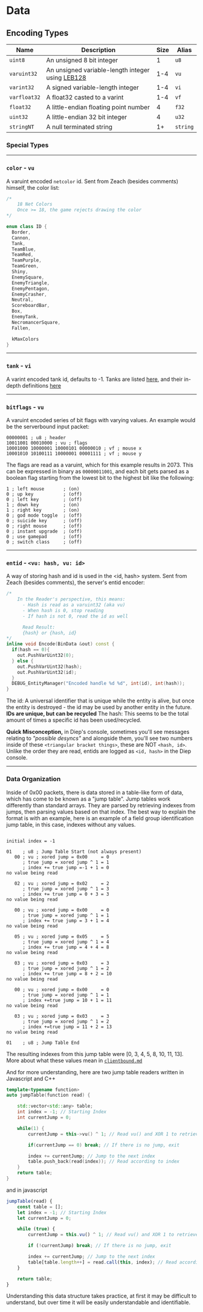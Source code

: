 # **Data**

## **Encoding Types**

| Name         | Description                                                                              | Size | Alias    |
| ------------ | ---------------------------------------------------------------------------------------- | ---- | -------- |
| `uint8`      | An unsigned 8 bit integer                                                                | 1    | `u8`     |
| `varuint32`  | An unsigned variable-length integer using [LEB128](https://en.wikipedia.org/wiki/LEB128) | 1-4  | `vu`     |
| `varint32`   | A signed variable-length integer                                                         | 1-4  | `vi`     |
| `varfloat32` | A float32 casted to a varint                                                             | 1-4  | `vf`     |
| `float32`    | A little-endian floating point number                                                    | 4    | `f32`    |
| `uint32`     | A little-endian 32 bit integer                                                           | 4    | `u32`    |
| `stringNT`   | A null terminated string                                                                 | 1+   | `string` |

### **Special Types**

---

### **`color`** - `vu`

A varuint encoded `netcolor` id. Sent from Zeach (besides comments) himself, the color list:

```c++
/*
    18 Net Colors
    Once >= 18, the game rejects drawing the color
*/

enum class ID {
  Border,
  Cannon,
  Tank,
  TeamBlue,
  TeamRed,
  TeamPurple,
  TeamGreen,
  Shiny,
  EnemySquare,
  EnemyTriangle,
  EnemyPentagon,
  EnemyCrasher,
  Neutral,
  ScoreboardBar,
  Box,
  EnemyTank,
  NecromancerSquare,
  Fallen,

  kMaxColors
}
```

---

### **`tank`** - `vi`

A varint encoded tank id, defaults to -1. Tanks are listed [here](/extras/tanks.js), and their in-depth definitions [here](/extras/tankdefs.json)

---

### **`bitflags`** - `vu`

A varuint encoded series of bit flags with varying values. An example would be the serverbound input packet:

```
00000001 ; u8 ; header
10011001 00010000 ; vu ; flags
10001000 10000001 10000101 00000010 ; vf ; mouse x
10001010 10100111 10000001 00001111 ; vf ; mouse y
```

The flags are read as a varuint, which for this example results in 2073. This can be expressed in binary as `00000011001`, and each bit gets parsed as a boolean flag starting from the lowest bit to the highest bit like the following:

```
1 ; left mouse       ; (on)
0 ; up key           ; (off)
0 ; left key         ; (off)
1 ; down key         ; (on)
1 ; right key        ; (on)
0 ; god mode toggle  ; (off)
0 ; suicide key      ; (off)
0 ; right mouse      ; (off)
0 ; instant upgrade  ; (off)
0 ; use gamepad      ; (off)
0 ; switch class     ; (off)
```

---

### **`entid`** - `<vu: hash, vu: id>`

A way of storing hash and id is used in the <id, hash> system. Sent from Zeach (besides comments), the server's entid encoder:

```c++
/*
    In the Reader's perspective, this means:
      - Hash is read as a varuint32 (aka vu)
      - When hash is 0, stop reading
      - If hash is not 0, read the id as well

      Read Result:
      {hash} or {hash, id}
*/
inline void Encode(BinData &out) const {
  if(hash == 0){
    out.PushVarUint32(0);
  } else {
    out.PushVarUint32(hash);
    out.PushVarUint32(id);
  }
  DEBUG_EntityManager("Encoded handle %d %d", int(id), int(hash));
}
```

The id: A universal identifier that is unique while the entity is alive, but once the entity is destroyed - the id may be used by another entity in the future. **IDs are unique, but can be recycled**
The hash: This seems to be the total amount of times a specific id has been used/recycled.

**Quick Misconception,** in Diep's console, sometimes you'll see messages relating to _"possible desyncs"_ and alongside them, you'll see two numbers inside of these `<triangular bracket things>`, these are NOT `<hash, id>`. Unlike the order they are read, entids are logged as `<id, hash>` in the Diep console.

---

### **Data Organization**

Inside of 0x00 packets, there is data stored in a table-like form of data, which has come to be known as a "jump table". Jump tables work differently than standard arrays. They are parsed by retrieving indexes from jumps, then parsing values based on that index. The best way to explain the format is with an example, here is an example of a field group identification jump table, in this case, indexes without any values.

```

initial index = -1

01    ; u8 ; Jump Table Start (not always present)
   00 ; vu ; xored jump = 0x00     = 0
      ; true jump = xored jump ^ 1 = 1
      ; index += true jump =-1 + 1 = 0
no value being read

   02 ; vu ; xored jump = 0x02     = 2
      ; true jump = xored jump ^ 1 = 3
      ; index += true jump = 0 + 3 = 3
no value being read

   00 ; vu ; xored jump = 0x00     = 0
      ; true jump = xored jump ^ 1 = 1
      ; index += true jump = 3 + 1 = 4
no value being read

   05 ; vu ; xored jump = 0x05     = 5
      ; true jump = xored jump ^ 1 = 4
      ; index += true jump = 4 + 4 = 8
no value being read

   03 ; vu ; xored jump = 0x03     = 3
      ; true jump = xored jump ^ 1 = 2
      ; index += true jump = 8 + 2 = 10
no value being read

   00 ; vu ; xored jump = 0x00     = 0
      ; true jump = xored jump ^ 1 = 1
      ; index +=true jump = 10 + 1 = 11
no value being read

   03 ; vu ; xored jump = 0x03     = 3
      ; true jump = xored jump ^ 1 = 2
      ; index +=true jump = 11 + 2 = 13
no value being read

01    ; u8 ; Jump Table End
```

The resulting indexes from this jump table were [0, 3, 4, 5, 8, 10, 11, 13]. More about what these values mean in [`clientbound.md`](/protocol/clientbound.md)

And for more understanding, here are two jump table readers written in Javascript and C++

```c++
template<typename function>
auto jumpTable(function read) {

    std::vector<std::any> table;
    int index = -1; // Starting Index
    int currentJump = 0;

    while(1) {
        currentJump = this->vu() ^ 1; // Read vu() and XOR 1 to retrieve the jump

        if(currentJump == 0) break; // If there is no jump, exit

        index += currentJump; // Jump to the next index
        table.push_back(read(index)); // Read according to index
    }
    return table;
}
```

and in javascript

```js
jumpTable(read) {
    const table = [];
    let index = -1; // Starting Index
    let currentJump = 0;

    while (true) {
        currentJump = this.vu() ^ 1; // Read vu() and XOR 1 to retrieve the jump

        if (!currentJump) break; // If there is no jump, exit

        index += currentJump; // Jump to the next index
        table[table.length++] = read.call(this, index); // Read according to index
    }

    return table;
}
```

Understanding this data structure takes practice, at first it may be difficult to understand, but over time it will be easily understandable and identifiable.
